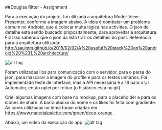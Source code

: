 ##Douglas Ritter - Assignment

Para a execução do projeto, foi utilizada a arquitetura Model-View-Presenter, conforme a imagem abaixo.
A ideia é combater um problema comum no Android, que é colocar muita lógica nas activities.
O json de detalhe está sendo buscado propositalmente, para aproveitar a arquitetura. Fiz isso sabendo que o json da lista traz os detalhes do post.
Referência para a arquitetura utilizada: http://saulmm.github.io/2015/02/02/A%20useful%20stack%20on%20android%20%231,%20architecture/

![alt tag](https://bytebucket.org/douglasritter/netshoes/raw/abc2e813a9cc193b30814e857ed2a5ecc0a2aebf/architecture.png?token=f49e5a45f3f2d2cdc5b0213c52adefe9144879ef)

Foram utilizadas libs para comunicação com o servidor, para o parse do json, para mascarar a imagem do profile e para os testes unitários.
Foi implementado teste de interface, mas a API necessária é a 18 para o UI Automator, então optei por retirar (o histórico está no git).

Criei algumas imagens com base no mockup, para o placeholder e para os ícones de share.
A barra abaixo do nome e os likes foi feita com gradiente.
As cores utilizadas no tema foram criadas em https://www.materialpalette.com/green/deep-orange.

Abaixo, um vídeo da execução do app:
![alt tag](https://bytebucket.org/douglasritter/netshoes/raw/a634949d21cdcd60d4235017cb8442bb61df92b8/DouglasNetshoes.gif?token=e884ad4d2297259656254d5f6312cd3d64458630)
